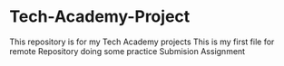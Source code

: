 # Tech-Academy-Project
This repository is for my Tech Academy projects
This is my first file for remote Repository
doing some practice
Submision Assignment